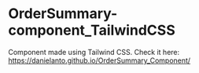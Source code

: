 # OrderSummary-component_TailwindCSS
Component made using Tailwind CSS.
 Check it here: https://danielanto.github.io/OrderSummary_Component/

